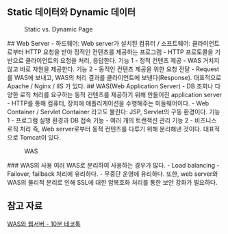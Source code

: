 ## Static 데이터와 Dynamic 데이터

<figure style="width: 85%" class="align-center">
  <img src="https://onedrive.live.com/embed?resid=C4F97B3B64AE3E7A%217066&authkey=%21ABQstA5YKB7Mrp8&width=819&height=324" alt="">
  <figcaption>Static vs. Dynamic Page</figcaption>
</figure>
## Web Server
- 하드웨어: Web server가 설치된 컴퓨터 / 소프트웨어: 클라이언트로부터 HTTP 요청을 받아 정적인 컨텐츠를 제공하는 프로그램
- HTTP 프로토콜을 기반으로 클라이언트의 요청을 처리, 응답한다.
기능 1
	- 정적 컨텐츠 제공
	- WAS 거치지 않고 바로 자원을 제공한다.
기능 2
	- 동적인 컨텐츠 제공을 위한 요청 전달
	- Request를 WAS에 보내고, WAS의 처리 결과를 클라이언트에 보낸다(Response).
대표적으로 Apache / Nginx / IIS 가 있다.
## WAS(Web Application Server)
- DB 조회나 다양한 로직 처리를 요구하는 동적 컨텐츠를 제공하기 위해 만들어진 application server
- HTTP를 통해 컴퓨터, 장치에 애플리케이션을 수행해주는 미들웨어이다.
- Web Container / Servlet Container 라고도 불린다: JSP, Servlet의 구동 환경이다.
	기능 1
	- 프로그램 실행 환경과 DB 접속 기능
	- 여러 개의 트랜잭션 관리
기능 2
	- 비즈니스 로직 처리
즉, Web server로부터 동적 컨텐츠를 다루기 위해 분리해낸 것이다. 대표적으로 Tomcat이 있다.
<figure style="width: 85%" class="align-center">
  <img src="https://onedrive.live.com/embed?resid=C4F97B3B64AE3E7A%217067&authkey=%21ALs8LjS7m-7QQl8&width=858&height=301" alt="">
  <figcaption>WAS</figcaption>
</figure>
### WAS의 사용
여러 WAS로 분리하여 사용하는 경우가 많다.
- Load balancing
- Failover, failback 처리에 유리하다.
- 무중단 운영에 유리하다.
또한, web server와 WAS의 물리적 분리로 인해 SSL에 대한 암복호화 처리를 통한 보안 강화가 필요하다.

## 참고 자료
[WAS와 웹서버 - 10분 테코톡](https://www.youtube.com/watch?v=mcnJcjbfjrs)